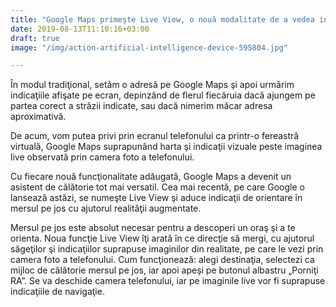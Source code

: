 ```yaml
---
title: "Google Maps primeşte Live View, o nouă modalitate de a vedea indicaţii vizuale pe telefon"
date: 2019-08-13T11:10:16+03:00
draft: true
image: "/img/action-artificial-intelligence-device-595804.jpg"

---
```


În modul tradiţional, setăm o adresă pe Google Maps şi apoi urmărim indicaţiile afişate pe ecran, depinzând de flerul fiecăruia dacă ajungem pe partea corect a străzii indicate, sau dacă nimerim măcar adresa aproximativă.

De acum, vom putea privi prin ecranul telefonului ca printr-o fereastră virtuală, Google Maps suprapunând harta şi indicaţii vizuale peste imaginea live observată prin camera foto a telefonului.

Cu fiecare nouă funcţionalitate adăugată, Google Maps a devenit un asistent de călătorie tot mai versatil. Cea mai recentă, pe care Google o lansează astăzi, se numeşte Live View şi aduce indicaţii de orientare în mersul pe jos cu ajutorul realităţii augmentate.

Mersul pe jos este absolut necesar pentru a descoperi un oraş şi a te orienta. Noua funcţie Live View îţi arată în ce direcţie să mergi, cu ajutorul săgeţilor şi indicaţiilor suprapuse imaginilor din realitate, pe care le vezi prin camera foto a telefonului. Cum funcţionează: alegi destinaţia, selectezi ca mijloc de călătorie mersul pe jos, iar apoi apeşi pe butonul albastru „Porniţi RA”. Se va deschide camera telefonului, iar pe imaginile live vor fi suprapuse indicaţiile de navigaţie.

